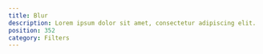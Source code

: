 ```yaml
---
title: Blur
description: Lorem ipsum dolor sit amet, consectetur adipiscing elit.
position: 352
category: Filters
---
```

